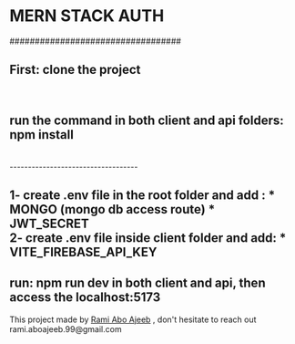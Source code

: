 
<h1>MERN STACK AUTH</h1>
##################################
<h2>First: clone the project</h2>
<br>
<h2>run the command in both client and api folders: npm install </h2>
<br>
-----------------------------------

1- create .env file in the root folder and add :
    * MONGO (mongo db access route)
    * JWT_SECRET
<br>
2- create .env file inside client folder and add:
    * VITE_FIREBASE_API_KEY
-----------------------------------
<h2> run: npm run dev in both client and api, then access the localhost:5173</h2>

<p>This project made by <a href="https://www.linkedin.com/in/rami-abo-ajeeb-2691a0236?utm_source=share&utm_campaign=share_via&utm_content=profile&utm_medium=android_app" target="_blank" >Rami Abo Ajeeb</a> , don't hesitate to reach out rami.aboajeeb.99@gmail.com</p>
